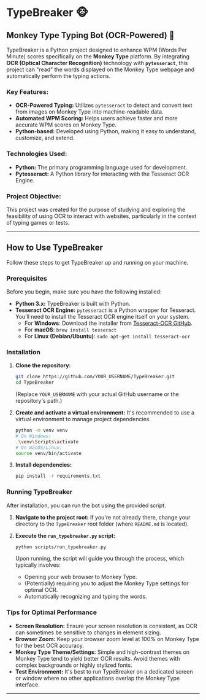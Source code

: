 # TypeBreaker 🐵

## Monkey Type Typing Bot (OCR-Powered) 🤖

TypeBreaker is a Python project designed to enhance WPM (Words Per Minute) scores specifically on the **Monkey Type** platform. By integrating **OCR (Optical Character Recognition)** technology with **`pytesseract`**, this project can "read" the words displayed on the Monkey Type webpage and automatically perform the typing actions.

### Key Features:

  * **OCR-Powered Typing:** Utilizes `pytesseract` to detect and convert text from images on Monkey Type into machine-readable data.
  * **Automated WPM Scoring:** Helps users achieve faster and more accurate WPM scores on Monkey Type.
  * **Python-based:** Developed using Python, making it easy to understand, customize, and extend.

### Technologies Used:

  * **Python:** The primary programming language used for development.
  * **Pytesseract:** A Python library for interacting with the Tesseract OCR Engine.

### Project Objective:

This project was created for the purpose of studying and exploring the feasibility of using OCR to interact with websites, particularly in the context of typing games or tests.

-----

## How to Use TypeBreaker

Follow these steps to get TypeBreaker up and running on your machine.

### Prerequisites

Before you begin, make sure you have the following installed:

  * **Python 3.x:** TypeBreaker is built with Python.
  * **Tesseract OCR Engine:** `pytesseract` is a Python wrapper for Tesseract. You'll need to install the Tesseract OCR engine itself on your system.
      * For **Windows**: Download the installer from [Tesseract-OCR GitHub](https://www.google.com/search?q=https://github.com/UB-Mannheim/tesseract/wiki).
      * For **macOS**: `brew install tesseract`
      * For **Linux (Debian/Ubuntu)**: `sudo apt-get install tesseract-ocr`

### Installation

1.  **Clone the repository:**

    ```bash
    git clone https://github.com/YOUR_USERNAME/TypeBreaker.git
    cd TypeBreaker
    ```

    (Replace `YOUR_USERNAME` with your actual GitHub username or the repository's path.)

2.  **Create and activate a virtual environment:**
    It's recommended to use a virtual environment to manage project dependencies.

    ```bash
    python -m venv venv
    # On Windows:
    .\venv\Scripts\activate
    # On macOS/Linux:
    source venv/bin/activate
    ```

3.  **Install dependencies:**

    ```bash
    pip install -r requirements.txt
    ```

### Running TypeBreaker

After installation, you can run the bot using the provided script.

1.  **Navigate to the project root:**
    If you're not already there, change your directory to the `TypeBreaker` root folder (where `README.md` is located).

2.  **Execute the `run_typebreaker.py` script:**

    ```bash
    python scripts/run_typebreaker.py
    ```

    Upon running, the script will guide you through the process, which typically involves:

      * Opening your web browser to Monkey Type.
      * (Potentially) requiring you to adjust the Monkey Type settings for optimal OCR.
      * Automatically recognizing and typing the words.

### Tips for Optimal Performance

  * **Screen Resolution:** Ensure your screen resolution is consistent, as OCR can sometimes be sensitive to changes in element sizing.
  * **Browser Zoom:** Keep your browser zoom level at 100% on Monkey Type for the best OCR accuracy.
  * **Monkey Type Theme/Settings:** Simple and high-contrast themes on Monkey Type tend to yield better OCR results. Avoid themes with complex backgrounds or highly stylized fonts.
  * **Test Environment:** It's best to run TypeBreaker on a dedicated screen or window where no other applications overlap the Monkey Type interface.

-----
